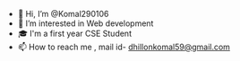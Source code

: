 - 👋 Hi, I’m @Komal290106
- 🌼 I’m interested in Web development
- 🎓 I'm a first year CSE Student
- 📫 How to reach me , mail id- dhillonkomal59@gmail.com

<!---
Komal290106/Komal290106 is a ✨ special ✨ repository because its `README.md` (this file) appears on your GitHub profile.
You can click the Preview link to take a look at your changes.
--->
